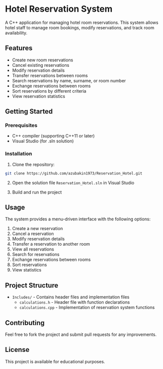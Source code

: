 # Hotel Reservation System

A C++ application for managing hotel room reservations. This system allows hotel staff to manage room bookings, modify reservations, and track room availability.

## Features

- Create new room reservations
- Cancel existing reservations
- Modify reservation details
- Transfer reservations between rooms
- Search reservations by name, surname, or room number
- Exchange reservations between rooms
- Sort reservations by different criteria
- View reservation statistics

## Getting Started

### Prerequisites

- C++ compiler (supporting C++11 or later)
- Visual Studio (for .sln solution)

### Installation

1. Clone the repository:
```bash
git clone https://github.com/azubakin1973/Reservation_Hotel.git
```

2. Open the solution file `Reservation_Hotel.sln` in Visual Studio

3. Build and run the project

## Usage

The system provides a menu-driven interface with the following options:

1. Create a new reservation
2. Cancel a reservation
3. Modify reservation details
4. Transfer a reservation to another room
5. View all reservations
6. Search for reservations
7. Exchange reservations between rooms
8. Sort reservations
9. View statistics

## Project Structure

- `Includes/` - Contains header files and implementation files
  - `calculations.h` - Header file with function declarations
  - `calculations.cpp` - Implementation of reservation system functions

## Contributing

Feel free to fork the project and submit pull requests for any improvements.

## License

This project is available for educational purposes. 